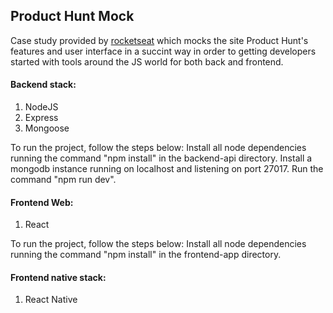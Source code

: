 ## Product Hunt Mock

Case study provided by [rocketseat](https://rocketseat.com.br/) which mocks the site Product Hunt's 
features and user interface in a succint way in order to getting developers started with tools around the 
JS world for both back and frontend.

#### Backend stack:
1. NodeJS
2. Express
3. Mongoose

To run the project, follow the steps below:
Install all node dependencies running the command "npm install" in the backend-api directory.
Install a mongodb instance running on localhost and listening on port 27017.
Run the command "npm run dev". 


#### Frontend Web:
1. React

To run the project, follow the steps below:
Install all node dependencies running the command "npm install" in the frontend-app directory.



#### Frontend native stack:
1. React Native

